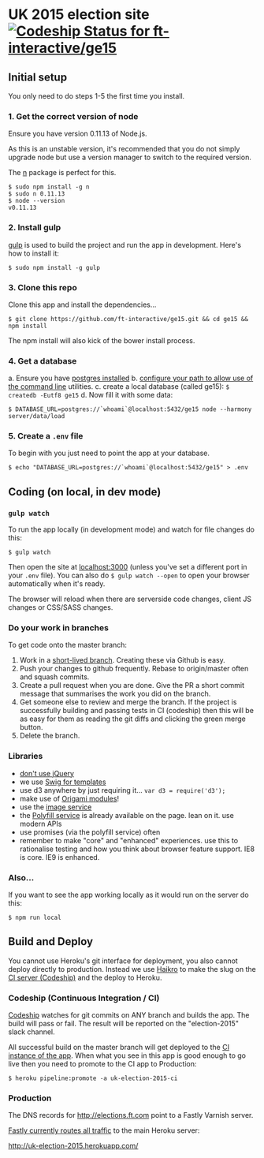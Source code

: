 # UK 2015 election site [![Codeship Status for ft-interactive/ge15](https://codeship.com/projects/345102d0-585d-0130-1abe-123138152df8/status)](https://codeship.com/projects/1503)

## Initial setup

You only need to do steps 1-5 the first time you install.

### 1. Get the correct version of node

Ensure you have version 0.11.13 of Node.js.

As this is an unstable version, it's recommended that you do not simply upgrade node but use a version manager to switch to the required version.

The [n](https://github.com/tj/n) package is perfect for this.

```shell
$ sudo npm install -g n
$ sudo n 0.11.13
$ node --version
v0.11.13
```

### 2. Install gulp

[gulp](https://github.com/gulpjs/gulp/blob/master/docs/getting-started.md) is used to build the project and run the app in development. Here's how to install it:

```shell
$ sudo npm install -g gulp
```

### 3. Clone this repo

Clone this app and install the dependencies...

```shell
$ git clone https://github.com/ft-interactive/ge15.git && cd ge15 && npm install
```

The npm install will also kick of the bower install process.

### 4. Get a database

a. Ensure you have [postgres installed](http://postgresapp.com/)
b. [configure your path to allow use of the command line](http://postgresapp.com/documentation/cli-tools.html) utilities.
c. create a local database (called ge15): `$ createdb -Eutf8 ge15`
d. Now fill it with some data:

```shell
$ DATABASE_URL=postgres://`whoami`@localhost:5432/ge15 node --harmony server/data/load
```

### 5. Create a `.env` file

To begin with you just need to point the app at your database.

```shell
$ echo "DATABASE_URL=postgres://`whoami`@localhost:5432/ge15" > .env
```

## Coding (on local, in dev mode)

### `gulp watch`

To run the app locally (in development mode) and watch for file changes do this:

```shell
$ gulp watch
```

Then open the site at [localhost:3000](http://localhost:3000/) (unless you've set a different port in your `.env` file). You can also do `$ gulp watch --open` to open your browser automatically when it's ready.

The browser will reload when there are serverside code changes, client JS changes or CSS/SASS changes.

### Do your work in branches

To get code onto the master branch:

1. Work in a [short-lived branch](https://guides.github.com/introduction/flow/). Creating these via Github is easy.
2. Push your changes to github frequently. Rebase to origin/master often and squash commits.
3. Create a pull request when you are done. Give the PR a short commit message that summarises the work you did on the branch.
4. Get someone else to review and merge the branch. If the project is successfully building and passing tests in CI (codeship) then this will be as easy for them as reading the git diffs and clicking the green merge button.
5. Delete the branch.

### Libraries

* [don't use jQuery](http://origami.ft.com/docs/3rd-party-a-list/#why-not-jquery)
* we use [Swig for templates](http://paularmstrong.github.io/swig/)
* use d3 anywhere by just requiring it... `var d3 = require('d3');`
* make use of [Origami modules](http://registry.origami.ft.com/components)!
* use the [image service](http://image.webservices.ft.com/v1/)
* the [Polyfill service](http://polyfill.webservices.ft.com/v1/docs/features/) is already available on the page. lean on it. use modern APIs
* use promises (via the polyfill service) often
* remember to make "core" and "enhanced" experiences. use this to rationalise testing and how you think about browser feature support. IE8 is core. IE9 is enhanced.


### Also...

If you want to see the app working locally as it would run on the server do this:

```shell
$ npm run local
```

## Build and Deploy

You cannot use Heroku's git interface for deployment, you also cannot deploy directly to production. Instead we use [Haikro](https://github.com/matthew-andrews/haikro) to make the slug on the [CI server (Codeship)](https://codeship.com/projects/1503) and the deploy to Heroku.

### Codeship (Continuous Integration / CI)

[Codeship](https://codeship.com/projects/1503) watches for git commits on ANY branch and builds the app. The build will pass or fail. The result will be reported on the "election-2015" slack channel.

All successful build on the master branch will get deployed to the [CI instance of the app](http://uk-election-2015-ci.herokuapp.com/). When what you see in this app is good enough to go live then you need to promote to the CI app to Production:

```shell
$ heroku pipeline:promote -a uk-election-2015-ci
```

### Production

The DNS records for http://elections.ft.com point to a Fastly Varnish server.

[Fastly currently routes all traffic](https://app.fastly.com/#configure/service/656lsqYifRuigSP96daQvp) to the main Heroku server:

http://uk-election-2015.herokuapp.com/
